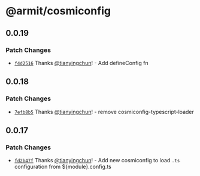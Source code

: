 # @armit/cosmiconfig

## 0.0.19

### Patch Changes

- [`f4d2516`](https://github.com/armitjs/armit/commit/f4d2516610e0453a3eb95e6cba7286971ea45781) Thanks [@tianyingchun](https://github.com/tianyingchun)! - Add defineConfig fn

## 0.0.18

### Patch Changes

- [`7efb8b5`](https://github.com/armitjs/armit/commit/7efb8b52e5be90cdb3604f6deee1b848e3bbf722) Thanks [@tianyingchun](https://github.com/tianyingchun)! - remove cosmiconfig-typescript-loader

## 0.0.17

### Patch Changes

- [`fd2b47f`](https://github.com/armitjs/armit/commit/fd2b47f61256876c3d1cb473361f8c588d8966cc) Thanks [@tianyingchun](https://github.com/tianyingchun)! - Add new cosmiconfig to load `.ts` configuration from ${module}.config.ts
